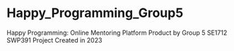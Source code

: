 # Happy_Programming_Group5
Happy Programming: Online Mentoring Platform
Product by Group 5 SE1712 SWP391 Project
Created in 2023
